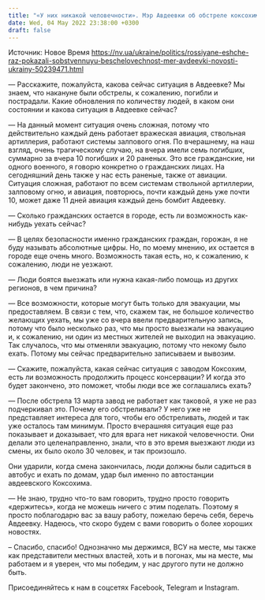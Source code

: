 ```yaml
---
title: "«У них никакой человечности». Мэр Авдеевки об обстреле коксохима и ситуации в городе — интервью"
date: Wed, 04 May 2022 23:38:00 +0300
draft: false
---
```

Источник: Новое Время https://nv.ua/ukraine/politics/rossiyane-eshche-raz-pokazali-sobstvennuyu-beschelovechnost-mer-avdeevki-novosti-ukrainy-50239471.html


— Расскажите, пожалуйста, какова сейчас ситуация в Авдеевке? Мы знаем, что накануне были обстрелы, к сожалению, погибли и пострадали. Какие обновления по количеству людей, в каком они состоянии и какова ситуация в Авдеевке сейчас?

— На данный момент ситуация очень сложная, потому что действительно каждый день работает вражеская авиация, ствольная артиллерия, работают системы залпового огня. По вчерашнему, на наш взгляд, очень трагическому случаю, на вчера имели семь погибших, суммарно за вчера 10 погибших и 20 раненых. Это все гражданские, ни одного военного, я говорю конкретно о гражданских лицах. На сегодняшний день также у нас есть раненые, также от авиации. Ситуация сложная, работают по всем системам ствольной артиллерии, залповому огню, и авиация, повторюсь, почти каждый день уже почти 10, может даже 11 дней авиация каждый день бомбит Авдеевку.

— Сколько гражданских остается в городе, есть ли возможность как-нибудь уехать сейчас?

— В целях безопасности именно гражданских граждан, горожан, я не буду называть абсолютные цифры. Но, по моему мнению, их остается в городе еще очень много. Возможность такая есть, но, к сожалению, к сожалению, люди не уезжают.

— Люди боятся выезжать или нужна какая-либо помощь из других регионов, в чем причина?

— Все возможности, которые могут быть только для эвакуации, мы предоставляем. В связи с тем, что, скажем так, не большое количество желающих уехать, мы уже со вчера ввели предварительную запись, потому что было несколько раз, что мы просто выезжали на эвакуацию и, к сожалению, ни один из местных жителей не выходил на эвакуацию. Так случалось, что мы отменяли эвакуацию, потому что некому было ехать. Потому мы сейчас предварительно записываем и вывозим.

— Скажите, пожалуйста, какая сейчас ситуация с заводом Коксохим, есть ли возможность продолжить процесс консервации? И когда это будет закончено, это поможет, чтобы люди все же соглашались ехать?

— После обстрела 13 марта завод не работает как таковой, я уже не раз подчеркивал это. Почему его обстреливали? У него уже не представляет интереса для того, чтобы его обстреливать, людей и так уже осталось там минимум. Просто вчерашняя ситуация еще раз показывает и доказывает, что для врага нет никакой человечности. Они делали это целенаправленно, знали, что в это время выезжают люди из смены, их было около 30 человек, и так произошло.

Они ударили, когда смена закончилась, люди должны были садиться в автобус и ехать по домам, удар был именно по автостанции авдеевского Коксохима.

— Не знаю, трудно что-то вам говорить, трудно просто говорить «держитесь», когда не можешь ничего с этим поделать. Поэтому я просто поблагодарю вас за вашу работу, пожелаю беречь себя, беречь Авдеевку. Надеюсь, что скоро будем с вами говорить о более хороших новостях.

– Спасибо, спасибо! Однозначно мы держимся, ВСУ на месте, мы также как представители местных властей, хоть и в погонах, мы на месте, мы работаем и я уверен, что мы победим, у нас другого пути не должно быть.

Присоединяйтесь к нам в соцсетях Facebook, Telegram и Instagram.
